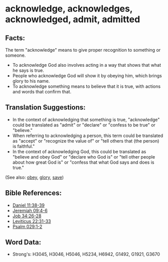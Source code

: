 # acknowledge, acknowledges, acknowledged, admit, admitted #

## Facts: ##

The term "acknowledge" means to give proper recognition to something or someone.

* To acknowledge God also involves acting in a way that shows that what he says is true.
* People who acknowledge God will show it by obeying him, which brings glory to his name.
* To acknowledge something means to believe that it is true, with actions and words that confirm that. 

## Translation Suggestions: ##

* In the context of acknowledging that something is true, "acknowledge" could be translated as "admit" or "declare" or "confess to be true" or "believe."
* When referring to acknowledging a person, this term could be translated as "accept" or "recognize the value of" or "tell others that (the person) is faithful."
* In the context of acknowledging God, this could be translated as "believe and obey God" or "declare who God is" or "tell other people about how great God is" or "confess that what God says and does is true."

(See also: [obey](../other/obey.md), [glory](../kt/glory.md), [save](../kt/save.md))

## Bible References: ##

* [Daniel 11:38-39](rc://en/tn/help/dan/11/38)
* [Jeremiah 09:4-6](rc://en/tn/help/jer/09/04)
* [Job 34:26-28](rc://en/tn/help/job/34/26)
* [Leviticus 22:31-33](rc://en/tn/help/lev/22/31)
* [Psalm 029:1-2](rc://en/tn/help/psa/029/001)

## Word Data: ##

* Strong's: H3045, H3046, H5046, H5234, H6942, G1492, G1921, G3670
